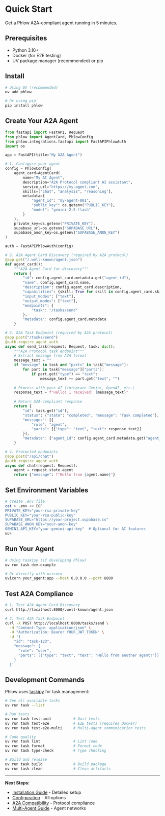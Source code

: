 # Quick Start

Get a Phlow A2A-compliant agent running in 5 minutes.

## Prerequisites

- Python 3.10+
- Docker (for E2E testing)
- UV package manager (recommended) or pip

## Install

```bash
# Using UV (recommended)
uv add phlow

# Or using pip
pip install phlow
```

## Create Your A2A Agent

```python
from fastapi import FastAPI, Request
from phlow import AgentCard, PhlowConfig
from phlow.integrations.fastapi import FastAPIPhlowAuth
import os

app = FastAPI(title="My A2A Agent")

# 1. Configure your agent
config = PhlowConfig(
    agent_card=AgentCard(
        name="My AI Agent",
        description="A2A Protocol compliant AI assistant",
        service_url="https://my-agent.com",
        skills=["chat", "analysis", "reasoning"],
        metadata={
            "agent_id": "my-agent-001",
            "public_key": os.getenv("PUBLIC_KEY"),
            "model": "gemini-2.5-flash"
        }
    ),
    private_key=os.getenv("PRIVATE_KEY"),
    supabase_url=os.getenv("SUPABASE_URL"),
    supabase_anon_key=os.getenv("SUPABASE_ANON_KEY")
)

auth = FastAPIPhlowAuth(config)

# 2. A2A Agent Card Discovery (required by A2A protocol)
@app.get("/.well-known/agent.json")
def agent_card():
    """A2A Agent Card for discovery"""
    return {
        "id": config.agent_card.metadata.get("agent_id"),
        "name": config.agent_card.name,
        "description": config.agent_card.description,
        "capabilities": {skill: True for skill in config.agent_card.skills},
        "input_modes": ["text"],
        "output_modes": ["text"],
        "endpoints": {
            "task": "/tasks/send"
        },
        "metadata": config.agent_card.metadata
    }

# 3. A2A Task Endpoint (required by A2A protocol)
@app.post("/tasks/send")
@auth.require_agent_auth
async def send_task(request: Request, task: dict):
    """A2A Protocol task endpoint"""
    # Extract message from A2A format
    message_text = ""
    if "message" in task and "parts" in task["message"]:
        for part in task["message"]["parts"]:
            if part.get("type") == "text":
                message_text += part.get("text", "")
    
    # Process with your AI (integrate Gemini, OpenAI, etc.)
    response_text = f"Hello! I received: {message_text}"
    
    # Return A2A-compliant response
    return {
        "id": task.get("id"),
        "status": {"state": "completed", "message": "Task completed"},
        "messages": [{
            "role": "agent",
            "parts": [{"type": "text", "text": response_text}]
        }],
        "metadata": {"agent_id": config.agent_card.metadata.get("agent_id")}
    }

# 4. Protected endpoints
@app.post("/api/chat")
@auth.require_agent_auth
async def chat(request: Request):
    agent = request.state.agent
    return {"message": f"Hello from {agent.name}"}
```

## Set Environment Variables

```bash
# Create .env file
cat > .env << EOF
PRIVATE_KEY="your-rsa-private-key"
PUBLIC_KEY="your-rsa-public-key"  
SUPABASE_URL="https://your-project.supabase.co"
SUPABASE_ANON_KEY="your-anon-key"
GEMINI_API_KEY="your-gemini-api-key"  # Optional for AI features
EOF
```

## Run Your Agent

```bash
# Using taskipy (if developing Phlow)
uv run task dev-example

# Or directly with uvicorn
uvicorn your_agent:app --host 0.0.0.0 --port 8000
```

## Test A2A Compliance

```bash
# 1. Test A2A Agent Card Discovery
curl http://localhost:8000/.well-known/agent.json

# 2. Test A2A Task Endpoint
curl -X POST http://localhost:8000/tasks/send \
  -H "Content-Type: application/json" \
  -H "Authorization: Bearer YOUR_JWT_TOKEN" \
  -d '{
    "id": "task-123",
    "message": {
      "role": "user", 
      "parts": [{"type": "text", "text": "Hello from another agent!"}]
    }
  }'
```

## Development Commands

Phlow uses [taskipy](https://github.com/taskipy/taskipy) for task management:

```bash
# See all available tasks
uv run task --list

# Run tests
uv run task test-unit          # Unit tests
uv run task test-e2e           # E2E tests (requires Docker)
uv run task test-e2e-multi     # Multi-agent communication tests

# Code quality
uv run task lint               # Lint code
uv run task format             # Format code
uv run task type-check         # Type checking

# Build and release
uv run task build              # Build package
uv run task clean              # Clean artifacts
```

---

**Next Steps:**
- [Installation Guide](installation.md) - Detailed setup
- [Configuration](configuration.md) - All options
- [A2A Compatibility](a2a-compatibility.md) - Protocol compliance
- [Multi-Agent Guide](examples/multi-agent.md) - Agent networks
